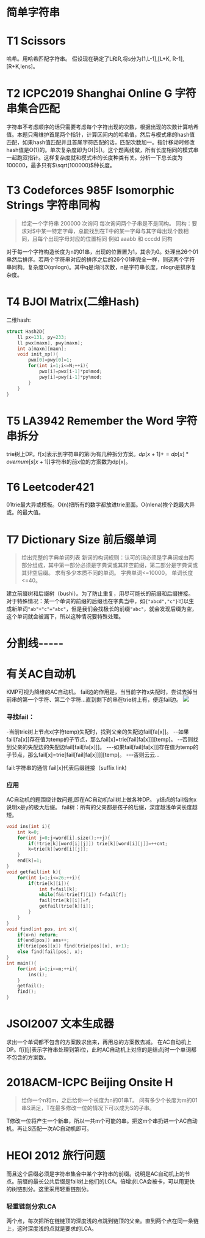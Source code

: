 # 简单字符串

# T1 Scissors
哈希。用哈希匹配字符串。
假设现在确定了L和R,将s分为[1,L-1],[L+K, R-1],[R+K,lens]。

# T2 ICPC2019 Shanghai Online G 字符串集合匹配
字符串不考虑顺序的话只需要考虑每个字符出现的次数，根据出现的次数计算哈希值。本题只需维护首尾两个指针，计算区间内的哈希值，然后与模式串的hash值匹配，如果hash值匹配并且首尾字符匹配的话，匹配次数加一。指针移动时修改hash值是O(1)的。单次复杂度即为O(|S|)。这个题离线做，所有长度相同的模式串一起跑双指针。这样复杂度就和模式串的长度种类有关。分析一下总长度为100000，最多只有$\sqrt(100000)$种长度。
# T3 Codeforces 985F Isomorphic Strings 字符串同构

>给定一个字符串
200000 次询问
每次询问两个子串是不是同构。
同构：要求对S中某一特定字母，总能找到在T中的某一字母与其字母出现个数相同，且每个出现字母对应的位置相同
例如 aaabb 和 cccdd 同构

对于每一个字符构造长度为n的01串，出现的位置置为1，其余为0。处理出26个01串然后排序。若两个字符串对应的排序之后的26个01串完全一样，则这两个字符串同构。复杂度O(qnlogn)。其中q是询问次数，n是字符串长度，nlogn是排序复杂度。
# T4 BJOI Matrix(二维Hash)

二维hash: 
```cpp
struct Hash2D{
    ll px=131, py=233;
    ll pwx[maxn], pwy[maxn];
    int a[maxn][maxn];
    void init_xp(){
        pwx[0]=pwy[0]=1;
        for(int i=1;i<=N;++i){
            pwx[i]=pwx[i-1]*px%mod;
            pwy[i]=pwy[i-1]*py%mod;
        }
    }
}
```
# T5 LA3942 Remember the Word 字符串拆分
trie树上DP。f[x]表示到字符串的第i为有几种拆分方案。$dp[x+1]+=dp[x]*overnum[s[x+1]]$字符串的前x位的方案数为dp[x]。
# T6 Leetcoder421 
01trie最大异或模板。O(n)把所有的数字都放进trie里面。O(nlena)挨个跑最大异或。的最大值。
# T7 Dictionary Size 前后缀单词
>给出完整的字典单词列表
新词的构词规则：认可的词必须是字典词或由两部分组成，其中第一部分必须是字典词或其非空前缀，第二部分是字典词或其非空后缀。
求有多少本质不同的单词。
字典单词<=10000。
单词长度<=40。

建立前缀树和后缀树（bushi）。为了防止重复，用尽可能长的前缀和后缀拼接。对于特殊情况：某一个单词的前缀的后缀也在字典当中，如`{"abcd","c"}`可以生成新单词`"ab"+"c"="abc"`，但是我们会找极长的前缀`"abc"`，就会发现后缀为空，这个单词就会被漏下，所以这种情况要特殊处理。

# 分割线-----

# 有关AC自动机

KMP可视为降维的AC自动机。
fail边的作用是，当当前字符x失配时，尝试去掉当前串的第一个字符、第二个字符...直到剩下的串在trie树上有，便连fail边。
![](https://img2020.cnblogs.com/blog/2381603/202107/2381603-20210721202557665-963826541.png)

### 寻找fail：
-当前trie树上节点x(字符temp)失配时，找到父亲的失配边fail[fa[x]]。
--如果fail[fa[x]]存在值为temp的子节点，那么fail[x]=trie[fail[fa[x]]][temp]。
--否则找到父亲的失配边的失配边fail[fail[fa[x]]]。
---如果fail[fail[fa[x]]]存在值为temp的子节点，那么fail[x]=trie[fail[fail[fa[x]]]][temp]。
---否则云云...

fail:字符串的通信
fail[x]代表后缀链接（suffix link)

### 应用
AC自动机的题围绕计数问题,即在AC自动机fail树上做各种DP。
y结点的fail指向x说明x是y的极大后缀。
fail树：所有的父亲都是孩子的后缀，深度越浅单词长度越短。

```cpp
void ins(int i){
    int k=0;
    for(int j=0;j<word[i].size();++j){
        if(!trie[k][word[i][j]]) trie[k][word[i][j]]=++cnt;
        k=trie[k][word[i][j]];
    }
    end[k]=1;
}
void getfail(int k){
    for(int i=1;i<=26;++i){
        if(trie[k][i]){
            int f=fail[k];
            while(f&&!trie[f][i]) f=fail[f];
            fail[trie[k][i]]=f;
            getfail(trie[k][i]);
        }
    }
}
void find(int pos, int x){
    if(x>n) return;
    if(end[pos]) ans++;
    if(trie[pos][x]) find(trie[pos][x], x+1);
    else find(fail[pos], x);
}
int main(){
    for(int i=1;i<=m;++i){
        ins(i);
    }
    getfail();
    find();
}

```

# JSOI2007 文本生成器
求出一个单词都不包含的方案数求出来，再用总的方案数去减。
在AC自动机上DP。f[i][j]表示字符串处理到第i位，此时AC自动机上对应的是结点j时一个单词都不包含的方案数。
# 2018ACM-ICPC Beijing Onsite H
>给你一个n和m，之后给你一个长度为n的01串T。
问有多少个长度为m的01串S满足，T在最多修改一位的情况下可以成为S的子串。

T修改一位将产生一个新串，所以一共m个可能的串。把这m个串扔进一个AC自动机。再让S匹配一次AC自动机即可。

# HEOI 2012 旅行问题
而且这个后缀必须是字符串集合中某个字符串的前缀。说明是AC自动机上的节点。前缀的最长公共后缀是fail树上他们的LCA。倍增求LCA会被卡，可以用更快的树链剖分。这里采用轻重链剖分。
### 轻重链剖分求LCA
两个点，每次把所在链链顶的深度浅的点跳到链顶的父亲。直到两个点在同一条链上，这时深度浅的点就是要求的LCA。